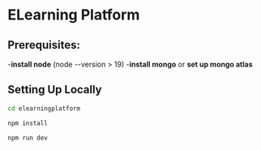 # ELearning Platform

## Prerequisites:

-**install node** (node --version > 19) -**install mongo** or **set up mongo atlas**

## Setting Up Locally

```bash
cd elearningplatform
```

```bash
npm install
```

```bash
npm run dev
```
